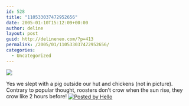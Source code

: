 ```yaml
---
id: 528
title: "110533037472952656"
date: 2005-01-10T15:12:09+00:00
author: deline
layout: post
guid: http://delineneo.com/?p=413
permalink: /2005/01/110533037472952656/
categories:
  - Uncategorized
---
```

[<img border='0' src='http://www.progsoc.uts.edu.au/~dneo/blog/hello/64/941/320/103-0351_IMG.jpg' />](http://www.progsoc.uts.edu.au/~dneo/blog/hello/64/941/640/103-0351_IMG.jpg)
  
Yes we slept with a pig outside our hut and chickens (not in picture). Contrary to popular thought, roosters don&#8217;t crow when the sun rise, they crow like 2 hours before!&nbsp;[<img src='http://photos1.blogger.com/pbh.gif' alt='Posted by Hello' border='0' align='absmiddle' />](http://www.hello.com/)